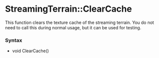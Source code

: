 # StreamingTerrain::ClearCache
This function clears the texture cache of the streaming terrain. You do not need to call this during normal usage, but it can be used for testing.
### Syntax
* void ClearCache()
